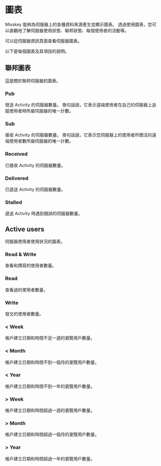 # 圖表
Misskey 能夠為伺服器上的各種資料來源產生並顯示圖表。
透過使用圖表，您可以直觀地了解伺服器使用狀態、聯邦狀態、每個使用者的活動等。

可以從伺服器資訊頁面查看伺服器圖表。

以下是每個圖表及其項目的說明。

## 聯邦圖表
這是關於聯邦伺服器的圖表。

### Pub
發送 Activity 的伺服器數量。
換句話說，它表示遠端使用者在自己的伺服器上追蹤使用者時所屬伺服器的唯一計數。

### Sub
接收 Activity 的伺服器數量。
換句話說，它表示您伺服器上的使用者所關注的遠端使用者數所屬伺服器的唯一計數。

### Received
已接收 Activity 的伺服器數量。

### Delivered
已遞送 Activity 的伺服器數量。

### Stalled
遞送 Activity 時遇到錯誤的伺服器數量。

## Active users
伺服器使用者使用狀況的圖表。

### Read & Write
查看和撰寫的使用者數量。

### Read
查看過的使用者數量。

### Write
發文的使用者數量。

### < Week
帳戶建立日期和時間不足一週的瀏覽用戶數量。

### < Month
帳戶建立日期和時間不到一個月的瀏覽用戶數量。

### < Year
帳戶建立日期和時間不到一年的瀏覽用戶數量。

### > Week
帳戶建立日期和時間超過一週的瀏覽用戶數量。

### > Month
帳戶建立日期和時間超過一個月的瀏覽用戶數量。

### > Year
帳戶建立日期和時間超過一年的瀏覽用戶數量。
